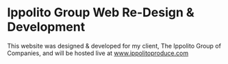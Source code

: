 # Ippolito Group Web Re-Design & Development

This website was designed & developed for my client, The Ippolito Group of Companies, and will be hosted live at www.ippolitoproduce.com
